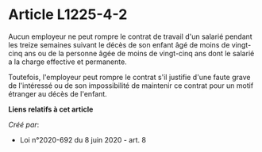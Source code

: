 # Article L1225-4-2

Aucun employeur ne peut rompre le contrat de travail d'un salarié pendant les treize semaines suivant le décès de son enfant
âgé de moins de vingt-cinq ans ou de la personne âgée de moins de vingt-cinq ans dont le salarié a la charge effective et
permanente.

Toutefois, l'employeur peut rompre le contrat s'il justifie d'une faute grave de l'intéressé ou de son impossibilité de
maintenir ce contrat pour un motif étranger au décès de l'enfant.

**Liens relatifs à cet article**

_Créé par_:

  - Loi n°2020-692 du 8 juin 2020 - art. 8
